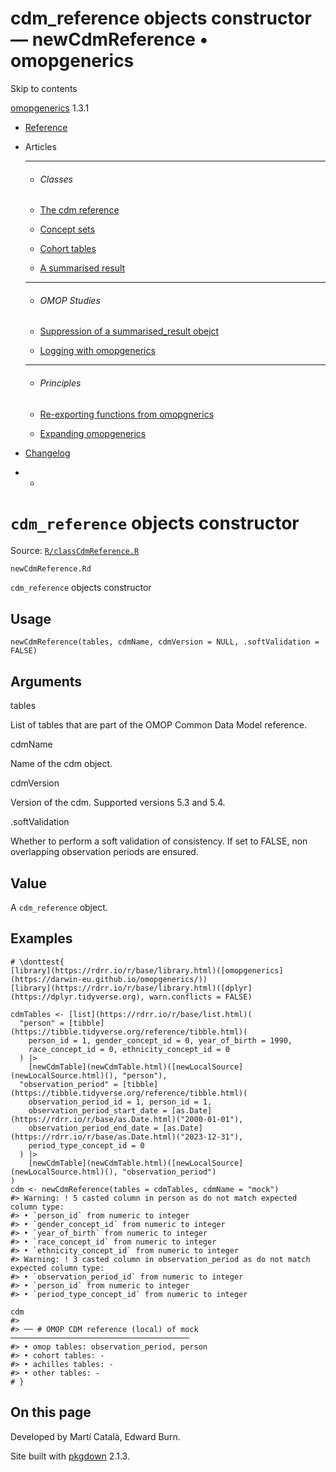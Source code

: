 # cdm_reference objects constructor — newCdmReference • omopgenerics

Skip to contents

[omopgenerics](../index.html) 1.3.1

  * [Reference](../reference/index.html)
  * Articles
    * * * *

    * ###### Classes

    * [The cdm reference](../articles/cdm_reference.html)
    * [Concept sets](../articles/codelists.html)
    * [Cohort tables](../articles/cohorts.html)
    * [A summarised result](../articles/summarised_result.html)
    * * * *

    * ###### OMOP Studies

    * [Suppression of a summarised_result obejct](../articles/suppression.html)
    * [Logging with omopgenerics](../articles/logging.html)
    * * * *

    * ###### Principles

    * [Re-exporting functions from omopgnerics](../articles/reexport.html)
    * [Expanding omopgenerics](../articles/expanding_omopgenerics.html)
  * [Changelog](../news/index.html)


  *   * [](https://github.com/darwin-eu/omopgenerics/)



# `cdm_reference` objects constructor

Source: [`R/classCdmReference.R`](https://github.com/darwin-eu/omopgenerics/blob/v1.3.1/R/classCdmReference.R)

`newCdmReference.Rd`

`cdm_reference` objects constructor

## Usage
    
    
    newCdmReference(tables, cdmName, cdmVersion = NULL, .softValidation = FALSE)

## Arguments

tables
    

List of tables that are part of the OMOP Common Data Model reference.

cdmName
    

Name of the cdm object.

cdmVersion
    

Version of the cdm. Supported versions 5.3 and 5.4.

.softValidation
    

Whether to perform a soft validation of consistency. If set to FALSE, non overlapping observation periods are ensured.

## Value

A `cdm_reference` object.

## Examples
    
    
    # \donttest{
    [library](https://rdrr.io/r/base/library.html)([omopgenerics](https://darwin-eu.github.io/omopgenerics/))
    [library](https://rdrr.io/r/base/library.html)([dplyr](https://dplyr.tidyverse.org), warn.conflicts = FALSE)
    
    cdmTables <- [list](https://rdrr.io/r/base/list.html)(
      "person" = [tibble](https://tibble.tidyverse.org/reference/tibble.html)(
        person_id = 1, gender_concept_id = 0, year_of_birth = 1990,
        race_concept_id = 0, ethnicity_concept_id = 0
      ) |>
        [newCdmTable](newCdmTable.html)([newLocalSource](newLocalSource.html)(), "person"),
      "observation_period" = [tibble](https://tibble.tidyverse.org/reference/tibble.html)(
        observation_period_id = 1, person_id = 1,
        observation_period_start_date = [as.Date](https://rdrr.io/r/base/as.Date.html)("2000-01-01"),
        observation_period_end_date = [as.Date](https://rdrr.io/r/base/as.Date.html)("2023-12-31"),
        period_type_concept_id = 0
      ) |>
        [newCdmTable](newCdmTable.html)([newLocalSource](newLocalSource.html)(), "observation_period")
    )
    cdm <- newCdmReference(tables = cdmTables, cdmName = "mock")
    #> Warning: ! 5 casted column in person as do not match expected column type:
    #> • `person_id` from numeric to integer
    #> • `gender_concept_id` from numeric to integer
    #> • `year_of_birth` from numeric to integer
    #> • `race_concept_id` from numeric to integer
    #> • `ethnicity_concept_id` from numeric to integer
    #> Warning: ! 3 casted column in observation_period as do not match expected column type:
    #> • `observation_period_id` from numeric to integer
    #> • `person_id` from numeric to integer
    #> • `period_type_concept_id` from numeric to integer
    
    cdm
    #> 
    #> ── # OMOP CDM reference (local) of mock ────────────────────────────────────────
    #> • omop tables: observation_period, person
    #> • cohort tables: -
    #> • achilles tables: -
    #> • other tables: -
    # }
    

## On this page

Developed by Martí Català, Edward Burn.

Site built with [pkgdown](https://pkgdown.r-lib.org/) 2.1.3.

